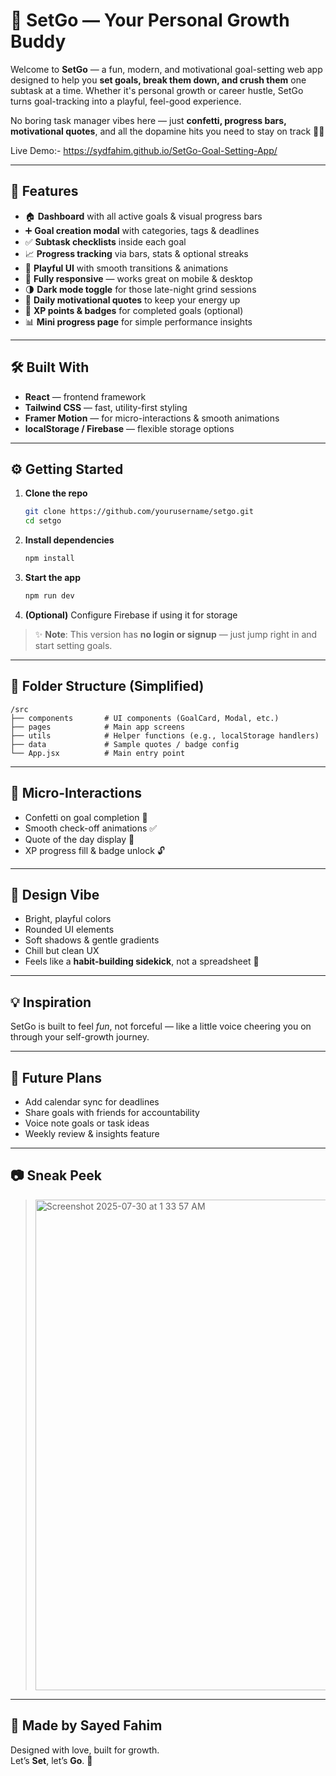 # 🎯 SetGo — Your Personal Growth Buddy

Welcome to **SetGo** — a fun, modern, and motivational goal-setting web app designed to help you **set goals, break them down, and crush them** one subtask at a time. Whether it's personal growth or career hustle, SetGo turns goal-tracking into a playful, feel-good experience.

No boring task manager vibes here — just **confetti, progress bars, motivational quotes**, and all the dopamine hits you need to stay on track 💪✨

Live Demo:- https://sydfahim.github.io/SetGo-Goal-Setting-App/

---

## 🚀 Features

- 🏠 **Dashboard** with all active goals & visual progress bars  
- ➕ **Goal creation modal** with categories, tags & deadlines  
- ✅ **Subtask checklists** inside each goal  
- 📈 **Progress tracking** via bars, stats & optional streaks  
- 🎨 **Playful UI** with smooth transitions & animations  
- 📱 **Fully responsive** — works great on mobile & desktop  
- 🌗 **Dark mode toggle** for those late-night grind sessions  
- 💬 **Daily motivational quotes** to keep your energy up  
- 🏅 **XP points & badges** for completed goals (optional)  
- 📊 **Mini progress page** for simple performance insights  

---

## 🛠️ Built With

- **React** — frontend framework  
- **Tailwind CSS** — fast, utility-first styling  
- **Framer Motion** — for micro-interactions & smooth animations  
- **localStorage / Firebase** — flexible storage options  

---

## ⚙️ Getting Started

1. **Clone the repo**
   ```bash
   git clone https://github.com/yourusername/setgo.git
   cd setgo
   ```

2. **Install dependencies**
   ```bash
   npm install
   ```

3. **Start the app**
   ```bash
   npm run dev
   ```

4. **(Optional)** Configure Firebase if using it for storage

> ✨ **Note**: This version has **no login or signup** — just jump right in and start setting goals.

---

## 📁 Folder Structure (Simplified)

```
/src
├── components       # UI components (GoalCard, Modal, etc.)
├── pages            # Main app screens
├── utils            # Helper functions (e.g., localStorage handlers)
├── data             # Sample quotes / badge config
└── App.jsx          # Main entry point
```

---

## 🎉 Micro-Interactions

- Confetti on goal completion 🎊  
- Smooth check-off animations ✅  
- Quote of the day display 🧠  
- XP progress fill & badge unlock 🔓  

---

## 🌈 Design Vibe

- Bright, playful colors  
- Rounded UI elements  
- Soft shadows & gentle gradients  
- Chill but clean UX  
- Feels like a **habit-building sidekick**, not a spreadsheet 📒

---

## 💡 Inspiration

SetGo is built to feel *fun*, not forceful — like a little voice cheering you on through your self-growth journey.

---

## 📌 Future Plans

- Add calendar sync for deadlines  
- Share goals with friends for accountability  
- Voice note goals or task ideas  
- Weekly review & insights feature  

---

## 📷 Sneak Peek

> <img width="1425" height="785" alt="Screenshot 2025-07-30 at 1 33 57 AM" src="https://github.com/user-attachments/assets/0d73d3ca-9a4c-4e24-aac7-a15405b40a46" />


---

## 🧠 Made by Sayed Fahim

Designed with love, built for growth.  
Let’s **Set**, let’s **Go**. 🚀
